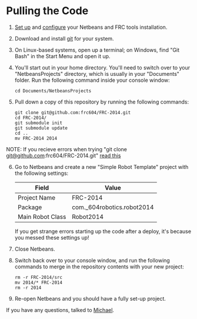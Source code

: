 # Pulling the Code

 1. [Set up][1] and [configure][2] your Netbeans and FRC tools installation.

 2. Download and install [git][3] for your system.

 3. On Linux-based systems, open up a terminal; on Windows, find "Git Bash" in
    the Start Menu and open it up.

 4. You'll start out in your home directory. You'll need to switch over to your
    "NetbeansProjects" directory, which is usually in your "Documents" folder.
    Run the following command inside your console window:

        cd Documents/NetbeansProjects
 
 5. Pull down a copy of this repository by running the following commands:

        git clone git@github.com:frc604/FRC-2014.git
        cd FRC-2014/
        git submodule init
        git submodule update
        cd ..
        mv FRC-2014 2014

NOTE: If you recieve errors when trying "git clone git@github.com:frc604/FRC-2014.git" [read this][5] 

 6. Go to Netbeans and create a new "Simple Robot Template" project with the
    following settings:

    | Field            | Value                      |
    | ---------------- | -------------------------- |
    | Project Name     | FRC-2014                   |
    | Package          | com._604robotics.robot2014 |
    | Main Robot Class | Robot2014                  |

    If you get strange errors starting up the code after a deploy, it's because
    you messed these settings up!

 7. Close Netbeans.

 8. Switch back over to your console window, and run the following commands to
    merge in the repository contents with your new project:

        rm -r FRC-2014/src
        mv 2014/* FRC-2014
        rm -r 2014

 9. Re-open Netbeans and you should have a fully set-up project.

If you have any questions, talked to [Michael][4].

[1]: http://wpilib.screenstepslive.com/s/3120/m/7885/l/79405-installing-the-java-development-tools
[2]: http://wpilib.screenstepslive.com/s/3120/m/7885/l/79407-configuring-the-netbeans-installation
[3]: http://git-scm.com/
[4]: mailto:mdsmtp@gmail.com
[5]: https://help.github.com/articles/generating-ssh-keys/
